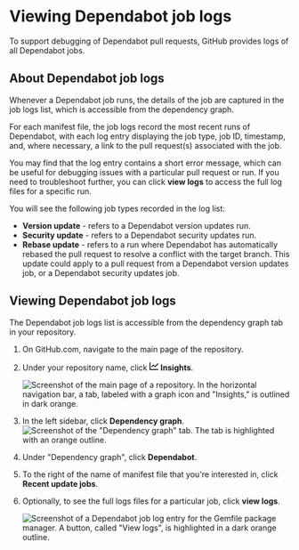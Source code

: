 # Viewing Dependabot job logs

To support debugging of Dependabot pull requests, GitHub provides logs of all Dependabot jobs.

## About Dependabot job logs

Whenever a Dependabot job runs, the details of the job are captured in the job logs list, which is accessible from the dependency graph.

For each manifest file, the job logs record the most recent runs of Dependabot, with each log entry displaying the job type, job ID, timestamp, and, where necessary, a link to the pull request(s) associated with the job.

You may find that the log entry contains a short error message, which can be useful for debugging issues with a particular pull request or run. If you need to troubleshoot further, you can click **view logs** to access the full log files for a specific run.

You will see the following job types recorded in the log list:
- **Version update** - refers to a Dependabot version updates run.
- **Security update** - refers to a Dependabot security updates run.
- **Rebase update** - refers to a run where Dependabot has automatically rebased the pull request to resolve a conflict with the target branch. This update could apply to a pull request from a Dependabot version updates job, or a Dependabot security updates job.

## Viewing Dependabot job logs

The Dependabot job logs list is accessible from the dependency graph tab in your repository.

1. On GitHub.com, navigate to the main page of the repository.
1. Under your repository name, click <svg version="1.1" width="16" height="16" viewBox="0 0 16 16" class="octicon octicon-graph" aria-hidden="true"><path d="M1.5 1.75V13.5h13.75a.75.75 0 0 1 0 1.5H.75a.75.75 0 0 1-.75-.75V1.75a.75.75 0 0 1 1.5 0Zm14.28 2.53-5.25 5.25a.75.75 0 0 1-1.06 0L7 7.06 4.28 9.78a.751.751 0 0 1-1.042-.018.751.751 0 0 1-.018-1.042l3.25-3.25a.75.75 0 0 1 1.06 0L10 7.94l4.72-4.72a.751.751 0 0 1 1.042.018.751.751 0 0 1 .018 1.042Z"></path></svg> **Insights**.

   ![Screenshot of the main page of a repository. In the horizontal navigation bar, a tab, labeled with a graph icon and "Insights," is outlined in dark orange.](/assets/images/help/repository/repo-nav-insights-tab.png)
1. In the left sidebar, click **Dependency graph**.
![Screenshot of the "Dependency graph" tab. The tab is highlighted with an orange outline.](/assets/images/help/graphs/graphs-sidebar-dependency-graph.png)
1. Under "Dependency graph", click **Dependabot**.
1. To the right of the name of manifest file that you're interested in, click **Recent update jobs**.
1. Optionally, to see the full logs files for a particular job, click **view logs**.

   ![Screenshot of a Dependabot job log entry for the Gemfile package manager. A button, called "View logs", is highlighted in a dark orange outline.](/assets/images/help/dependabot/dependabot-job-logs.png)
